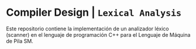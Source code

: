 # **Compiler Design | `Lexical Analysis`**

Este repositorio contiene la implementación de un analizador léxico (scanner) en el lenguaje de programación C++ para el Lenguaje de Máquina de Pila SM.

